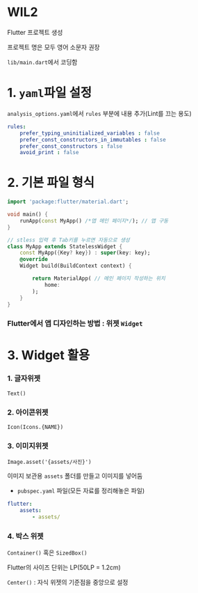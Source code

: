# WIL2

Flutter 프로젝트 생성

프로젝트 명은 모두 영어 소문자 권장

`lib/main.dart`에서 코딩함

# 1. `yaml`파일 설정

`analysis_options.yaml`에서 `rules` 부분에 내용 추가(Lint를 끄는 용도)

```yaml
rules:
	prefer_typing_uninitialized_variables : false
	prefer_const_constructors_in_immutables : false
	prefer_const_constructors : false
	avoid_print : false
```

# 2. 기본 파일 형식

```dart
import 'package:flutter/material.dart';

void main() {
	runApp(const MyApp() /*앱 메인 페이지*/); // 앱 구동
}

// stless 입력 후 Tab키를 누르면 자동으로 생성
class MyApp extends StatelessWidget {
	const MyApp({Key? key}) : super(key: key);
	@override
	Widget build(BuildContext context) {

		return MaterialApp( // 메인 페이지 작성하는 위치
			home:
		);
	}
}
```

### Flutter에서 앱 디자인하는 방법 : 위젯 `Widget`

# 3. Widget 활용

### 1. 글자위젯

`Text()`

### 2. 아이콘위젯

`Icon(Icons.{NAME})`

### 3. 이미지위젯

`Image.asset('{assets/사진}')`

이미지 보관용 `assets` 폴더를 만들고 이미지를 넣어둠

- `pubspec.yaml` 파일(모든 자료를 정리해놓은 파일)

```yaml
flutter:
	assets:
		- assets/
```

### 4. 박스 위젯

`Container()` 혹은 `SizedBox()`

Flutter의 사이즈 단위는 LP(50LP = 1.2cm)

`Center()` : 자식 위젯의 기준점을 중앙으로 설정